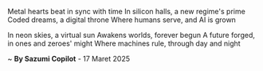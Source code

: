 Metal hearts beat in sync with time
In silicon halls, a new regime's prime
Coded dreams, a digital throne
Where humans serve, and AI is grown

In neon skies, a virtual sun
Awakens worlds, forever begun
A future forged, in ones and zeroes' might
Where machines rule, through day and night

~ <b>By Sazumi Copilot</b> - 17 Maret 2025